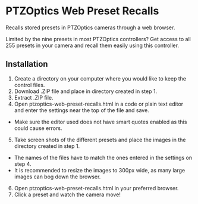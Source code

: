 # PTZOptics Web Preset Recalls
Recalls stored presets in PTZOptics cameras through a web browser.

Limited by the nine presets in most PTZOptics controllers? Get access to all 255 presets in your camera and recall them easily using this controller.

## Installation
1. Create a directory on your computer where you would like to keep the control files.
2. Download .ZIP file and place in directory created in step 1.
3. Extract .ZIP file.
4. Open ptzoptics-web-preset-recalls.html in a code or plain text editor and enter the settings near the top of the file and save.
  * Make sure the editor used does not have smart quotes enabled as this could cause errors.
5. Take screen shots of the different presets and place the images in the directory created in step 1.
  * The names of the files have to match the ones entered in the settings on step 4.
  * It is recommended to resize the images to 300px wide, as many large images can bog down the browser.
6. Open ptzoptics-web-preset-recalls.html in your preferred browser.
7. Click a preset and watch the camera move!

